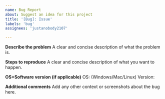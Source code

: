 ```yaml
---
name: Bug Report
about: Suggest an idea for this project
title: '[Bug]: Issue'
labels: 'bug'
assignees: 'justanobody2107'

---
```


**Describe the problem**
A clear and concise description of what the problem is.

**Steps to reproduce**
A clear and concise description of what you want to happen.

**OS+Software version (if applicable)**
OS: (Windows/Mac/Linux)
Version:

**Additional comments**
Add any other context or screenshots about the bug here.
